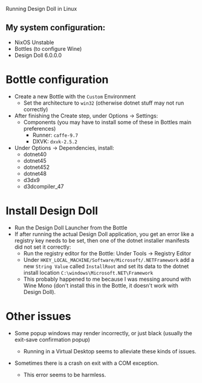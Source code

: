 Running Design Doll in Linux

## My system configuration:
- NixOS Unstable
- Bottles (to configure Wine)
- Design Doll 6.0.0.0

# Bottle configuration
- Create a new Bottle with the `Custom` Environment
  - Set the architecture to `win32` (otherwise dotnet stuff may not run correctly)
- After finishing the Create step, under Options -> Settings:
  - Components (you may have to install some of these in Bottles main preferences)
    - Runner: `caffe-9.7`
    - DXVK: `dxvk-2.5.2`
- Under Options -> Dependencies, install:
  - dotnet40
  - dotnet45
  - dotnet452
  - dotnet48
  - d3dx9
  - d3dcompiler_47

# Install Design Doll
- Run the Design Doll Launcher from the Bottle
- If after running the actual Design Doll application, you get an error like a registry key needs to be set, then one of the dotnet installer manifests did not set it correctly:
  - Run the registry editor for the Bottle: Under Tools -> Registry Editor
  - Under `HKEY_LOCAL_MACHINE/Software/Microsoft/.NETFramework` add a new `String Value` called `InstallRoot` and set its data to the dotnet install location `C:\windows\Microsoft.NET\Framework`
  - This probably happened to me because I was messing around with Wine Mono (don't install this in the Bottle, it doesn't work with Design Doll).
 
# Other issues
- Some popup windows may render incorrectly, or just black (usually the exit-save confirmation popup)
  - Running in a Virtual Desktop seems to alleviate these kinds of issues.

- Sometimes there is a crash on exit with a COM exception.
  - This error seems to be harmless.
